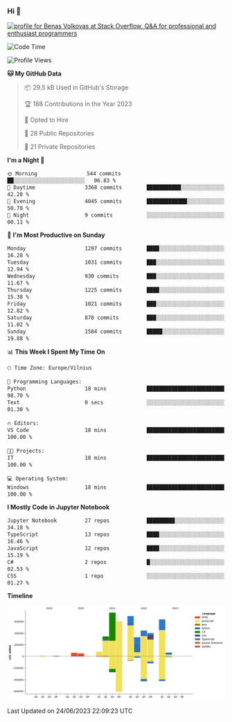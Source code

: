### Hi 👋
<a href="https://stackoverflow.com/users/14954249/benas-volkovas"><img src="https://stackoverflow.com/users/flair/14954249.png?theme=dark" width="208" height="58" alt="profile for Benas Volkovas at Stack Overflow, Q&amp;A for professional and enthusiast programmers" title="profile for Benas Volkovas at Stack Overflow, Q&amp;A for professional and enthusiast programmers"></a>

<!--START_SECTION:waka-->
![Code Time](http://img.shields.io/badge/Code%20Time-1%2C460%20hrs%2028%20mins-blue)

![Profile Views](http://img.shields.io/badge/Profile%20Views-0-blue)

**🐱 My GitHub Data** 

> 📦 29.5 kB Used in GitHub's Storage 
 > 
> 🏆 188 Contributions in the Year 2023
 > 
> 💼 Opted to Hire
 > 
> 📜 28 Public Repositories 
 > 
> 🔑 21 Private Repositories 
 > 
**I'm a Night 🦉** 

```text
🌞 Morning                544 commits         ██░░░░░░░░░░░░░░░░░░░░░░░   06.83 % 
🌆 Daytime                3368 commits        ███████████░░░░░░░░░░░░░░   42.28 % 
🌃 Evening                4045 commits        █████████████░░░░░░░░░░░░   50.78 % 
🌙 Night                  9 commits           ░░░░░░░░░░░░░░░░░░░░░░░░░   00.11 % 
```
📅 **I'm Most Productive on Sunday** 

```text
Monday                   1297 commits        ████░░░░░░░░░░░░░░░░░░░░░   16.28 % 
Tuesday                  1031 commits        ███░░░░░░░░░░░░░░░░░░░░░░   12.94 % 
Wednesday                930 commits         ███░░░░░░░░░░░░░░░░░░░░░░   11.67 % 
Thursday                 1225 commits        ████░░░░░░░░░░░░░░░░░░░░░   15.38 % 
Friday                   1021 commits        ███░░░░░░░░░░░░░░░░░░░░░░   12.82 % 
Saturday                 878 commits         ███░░░░░░░░░░░░░░░░░░░░░░   11.02 % 
Sunday                   1584 commits        █████░░░░░░░░░░░░░░░░░░░░   19.88 % 
```


📊 **This Week I Spent My Time On** 

```text
🕑︎ Time Zone: Europe/Vilnius

💬 Programming Languages: 
Python                   18 mins             █████████████████████████   98.70 % 
Text                     0 secs              ░░░░░░░░░░░░░░░░░░░░░░░░░   01.30 % 

🔥 Editors: 
VS Code                  18 mins             █████████████████████████   100.00 % 

🐱‍💻 Projects: 
IT                       18 mins             █████████████████████████   100.00 % 

💻 Operating System: 
Windows                  18 mins             █████████████████████████   100.00 % 
```

**I Mostly Code in Jupyter Notebook** 

```text
Jupyter Notebook         27 repos            █████████░░░░░░░░░░░░░░░░   34.18 % 
TypeScript               13 repos            ████░░░░░░░░░░░░░░░░░░░░░   16.46 % 
JavaScript               12 repos            ████░░░░░░░░░░░░░░░░░░░░░   15.19 % 
C#                       2 repos             █░░░░░░░░░░░░░░░░░░░░░░░░   02.53 % 
CSS                      1 repo              ░░░░░░░░░░░░░░░░░░░░░░░░░   01.27 % 
```



**Timeline**

![Lines of Code chart](https://raw.githubusercontent.com/BenasVolkovas/BenasVolkovas/main/assets/bar_graph.png)


 Last Updated on 24/06/2023 22:09:23 UTC
<!--END_SECTION:waka-->
